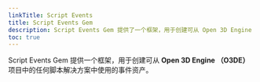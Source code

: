 ```yaml
---
linkTitle: Script Events
title: Script Events Gem
description: Script Events Gem 提供了一个框架，用于创建可从 Open 3D Engine （O3DE） 中的任何脚本解决方案中使用的事件资产。
toc: true
---
```


Script Events Gem 提供一个框架，用于创建可从 **Open 3D Engine （O3DE）** 项目中的任何脚本解决方案中使用的事件资产。
